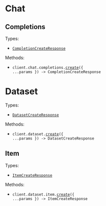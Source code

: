 # Chat

## Completions

Types:

- <code><a href="./src/resources/chat/completions.ts">CompletionCreateResponse</a></code>

Methods:

- <code title="post /chat/completions">client.chat.completions.<a href="./src/resources/chat/completions.ts">create</a>({ ...params }) -> CompletionCreateResponse</code>

# Dataset

Types:

- <code><a href="./src/resources/dataset/dataset.ts">DatasetCreateResponse</a></code>

Methods:

- <code title="post /dataset">client.dataset.<a href="./src/resources/dataset/dataset.ts">create</a>({ ...params }) -> DatasetCreateResponse</code>

## Item

Types:

- <code><a href="./src/resources/dataset/item.ts">ItemCreateResponse</a></code>

Methods:

- <code title="post /dataset/item">client.dataset.item.<a href="./src/resources/dataset/item.ts">create</a>({ ...params }) -> ItemCreateResponse</code>
